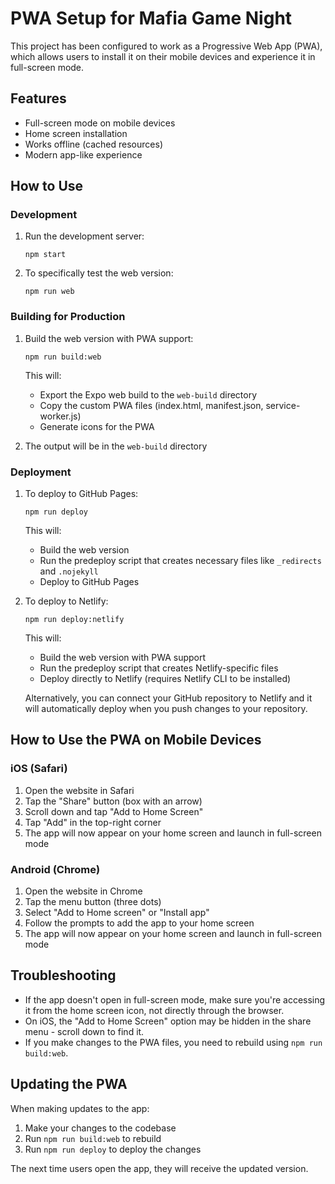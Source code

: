 # PWA Setup for Mafia Game Night

This project has been configured to work as a Progressive Web App (PWA), which allows users to install it on their mobile devices and experience it in full-screen mode.

## Features

- Full-screen mode on mobile devices
- Home screen installation
- Works offline (cached resources)
- Modern app-like experience

## How to Use

### Development

1. Run the development server:
   ```
   npm start
   ```

2. To specifically test the web version:
   ```
   npm run web
   ```

### Building for Production

1. Build the web version with PWA support:
   ```
   npm run build:web
   ```

   This will:
   - Export the Expo web build to the `web-build` directory
   - Copy the custom PWA files (index.html, manifest.json, service-worker.js)
   - Generate icons for the PWA

2. The output will be in the `web-build` directory

### Deployment

1. To deploy to GitHub Pages:
   ```
   npm run deploy
   ```

   This will:
   - Build the web version
   - Run the predeploy script that creates necessary files like `_redirects` and `.nojekyll`
   - Deploy to GitHub Pages

2. To deploy to Netlify:
   ```
   npm run deploy:netlify
   ```

   This will:
   - Build the web version with PWA support
   - Run the predeploy script that creates Netlify-specific files
   - Deploy directly to Netlify (requires Netlify CLI to be installed)

   Alternatively, you can connect your GitHub repository to Netlify and it will automatically deploy
   when you push changes to your repository.

## How to Use the PWA on Mobile Devices

### iOS (Safari)

1. Open the website in Safari
2. Tap the "Share" button (box with an arrow)
3. Scroll down and tap "Add to Home Screen"
4. Tap "Add" in the top-right corner
5. The app will now appear on your home screen and launch in full-screen mode

### Android (Chrome)

1. Open the website in Chrome
2. Tap the menu button (three dots)
3. Select "Add to Home screen" or "Install app"
4. Follow the prompts to add the app to your home screen
5. The app will now appear on your home screen and launch in full-screen mode

## Troubleshooting

- If the app doesn't open in full-screen mode, make sure you're accessing it from the home screen icon, not directly through the browser.
- On iOS, the "Add to Home Screen" option may be hidden in the share menu - scroll down to find it.
- If you make changes to the PWA files, you need to rebuild using `npm run build:web`.

## Updating the PWA

When making updates to the app:

1. Make your changes to the codebase
2. Run `npm run build:web` to rebuild
3. Run `npm run deploy` to deploy the changes

The next time users open the app, they will receive the updated version. 